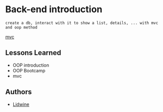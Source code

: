 
# Back-end introduction

    create a db, interact with it to show a list, details, ... with mvc and oop method

    
[mvc](http://mvc/)


## Lessons Learned
 - OOP introduction
 - OOP Bootcamp
 - mvc


## Authors

- [Lidwine](https://www.github.com/LidwinePrior)

